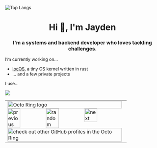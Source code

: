 ![Top Langs](https://github-readme-stats.vercel.app/api/top-langs/?username=JayAndJef&layout=compact)

<h1 align="center">Hi 👋, I'm Jayden</h1>
<h3 align="center">I'm a systems and backend developer who loves tackling challenges.</h3>

I’m currently working on...
- [locOS](https://github.com/Makonede/locos), a tiny OS kernel written in rust
- ... and a few private projects

I use...
<p>
    <img src="https://skillicons.dev/icons?i=rust,python,cpp,ts,neovim,supabase,django,nextjs,arch" />
</p>

<table><tbody><tr><td><a href="https://octo-ring.com/"><img src="https://octo-ring.com/static/img/widget/top.png" width="99%" alt="Octo Ring logo" align="top"></a><br><a href="https://octo-ring.com/p/JayAndJef/prev"><img src="https://octo-ring.com/static/img/widget/prev.png" width="33%" alt="previous" align="top" title="previous profile"></a><a href="https://octo-ring.com/p/JayAndJef/random"><img src="https://octo-ring.com/static/img/widget/random.png" width="33%" alt="random" align="top" title="random profile"></a><a href="https://octo-ring.com/p/JayAndJef/next"><img src="https://octo-ring.com/static/img/widget/next.png" width="33%" alt="next" align="top" title="next profile"></a><br><a href="https://octo-ring.com/"><img src="https://octo-ring.com/static/img/widget/bottom.png" width="99%" alt="check out other GitHub profiles in the Octo Ring" align="top"></a></td></tr></tbody></table>
